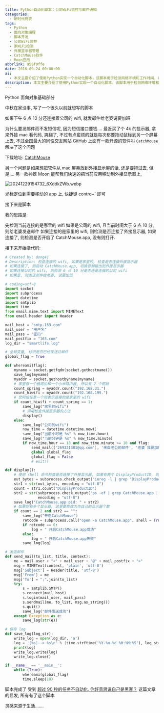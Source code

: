 ```yaml
---
title: Python自动化脚本：公司WiFi监控与邮件通知
categories:
  - 新时代码农
tags:
  - Python
  - 面向对象编程
  - 脚本开发
  - 公司WiFi监控
  - 家WiFi检测
  - 外接显示器管理
  - CatchMouse软件
  - Moon应用
abbrlink: 958f9ffe
date: 2016-09-24 00:00:00
ai:
  - 本文主要介绍了使用Python实现一个自动化脚本，该脚本用于检测网络环境和工作时间，以在必要时给特定联系人发送邮件。当连接公司Wi-Fi且时间超过晚上6点10分时会自动发送邮件。同时，脚本检查是否连接有外部显示器，并根据需要启动相关应用（如CatchMouse）来处理显示问题。
description: 本文主要介绍了使用Python实现一个自动化脚本，该脚本用于检测网络环境和工作时间，以在必要时给特定联系人发送邮件。当连接公司Wi-Fi且时间超过晚上6点10分时会自动发送邮件。同时，脚本检查是否连接有外部显示器，并根据需要启动相关应用（如CatchMouse）来处理显示问题。
---
```


Python 面向对象基础部分

<!-- more -->

中秋在家没事, 写了一个很久以前就想写的脚本

如果下午 6 点 10 分还连接着公司的 wifi, 就发邮件给老婆说要加班

为什么要发邮件而不发短信呢, 因为短信接口要钱....
最近买了个 4k 的显示器, 拿来外接 mac 看代码, 爽翻了, 不过有点蛮烦的就是每次都要拖动鼠标到另一个屏幕上去, 不过全国最大的同性交友网站 GitHub
上面有一款开源的软件叫 `CatchMouse` 解决了这个问题

下载地址: [CatchMouse](http://https://github.com/ROUND/CatchMouse)

另一个问题是如果想把软件从 mac 屏幕放到外接显示屏的话, 还是要拖过去, 但是....
另一款神器 Moon 能帮我们快速的把当前应用移动到外接显示器上,

![20241229154732_6XddkZWb.webp](20241229154732_6XddkZWb.webp)

光标定位到需要移动的 app 上, 快捷键 contro+` 即可

接下来是脚本

我的思路是:

先检测当前连接的是哪里的 wifi
如果是公司的 wifi, 且当前时间大于 6 点 10 分, 则给老婆发送邮件
如果连接的是家里的 wifi, 则检测是否连接了外接显示器,
如果连接了, 则检测是否开启了 CatchMouse.app, 没有则打开.

接下来开始撸代码:

```python
# Created by: dong4j
# Description: 检查连接的 wifi, 如果是家里的, 检查是否连接外接显示器
# 如果连接了, 则启动 CatchMouse.app, 切换音频输出到外接显示器
# 如果连接公司的 wifi, 则检测 6 点 10 分是否还是连接的公司 wifi
# 如果是, 则发送邮件给老婆, 说要加班

# coding=utf-8
import socket
import subprocess
import datetime
import smtplib
import time
from email.mime.text import MIMEText
from email.header import Header

mail_host = "smtp.163.com"
mail_user = "用户名"
mail_pass = "密码"
mail_postfix = "163.com"
log_dir = "smartlife.log"

# 全局变量, 标识是否已经发送过邮件
global_flag = True

def whereami(flag):
    myname = socket.getfqdn(socket.gethostname())
    save_log(myname)
    myaddr = socket.gethostbyname(myname)
    # 家里有一个极路由和一个小米路由器, 所以有 2 个网段
    count_spring = myaddr.count("192.168.31.")
    count_hiwifi = myaddr.count("192.168.199.")
    # 您阿姐任意一个则表示连接的是家里的 wifi
    if count_hiwifi + count_spring == 1:
        save_log("家里的wifi")
        # 调用检查外接显示器的方法
        display()
    else:
        save_log("公司的wifi")
        now_time = datetime.datetime.now()
        save_log("当前小时是 %s" % now_time.hour)
        save_log("当前分钟是 %s" % now_time.minute)
        if now_time.hour == 18 and now_time.minute >= 10 and flag:
            send_mail(['269321381@qq.com'], '来自老公的邮件', "老婆 我要加班,你先吃")
            global global_flag
            global_flag = False
            # exit()

def display():
    # 使用 shell 命令检查是否连接了外接显示器, 如果有两个 DisplayProductID, 则表示连接外接显示器, 还可以使用 system_profiler SPDisplaysDataType | grep Resolution
    out_bytes = subprocess.check_output("ioreg -l | grep 'DisplayProductID'", shell = True)
    str1 = str(out_bytes, encoding = "utf-8")
    count = str1.count("DisplayProductID")
    str2 = str(subprocess.check_output("ps -ef | grep CatchMouse.app | grep -v grep | awk '{ print $2 }'", shell = True),
               encoding = "utf-8")
    save_log("CatchMouse.app pid: " + str2)
    # 如果你有多个显示器, 这里要修改为你自己的显示器个数
    if count == 2 and str2 == "":
        save_log("开启CatchMouse")
        retcode = subprocess.call("open -a CatchMouse.app", shell = True)
        if retcode == 0:
            log = " 开启CatchMouse.app成功"
        else:
            log = " 开启CatchMouse.app失败"
        save_log(log)

# 发送邮件
def send_mail(to_list, title, context):
    me = mail_user + "<" + mail_user + "@" + mail_postfix + ">"
    msg = MIMEText(context, 'plain', 'utf-8')
    msg['Subject'] = Header(title, 'utf-8')
    msg['From'] = me
    msg['To'] = ";".join(to_list)
    try:
        s = smtplib.SMTP()
        s.connect(mail_host)
        s.login(mail_user, mail_pass)
        s.sendmail(me, to_list, msg.as_string())
        s.quit()
        save_log("邮件发送成功")
    except Exception as e:
        save_log(str(e))

# 保存 log
def save_log(log_str):
    write_log = open(log_dir, 'a')
    log = '[%s]--> %s\n' % (time.strftime('%Y-%m-%d %H:%M:%S'), log_str)
    print(log)
    write_log.write(log)
    write_log.close()

if __name__ == '__main__':
    while (True):
        whereami(global_flag)
        time.sleep(10)
```

脚本完成了
受到 [超过 90 秒的任务不自动化, 你好意思说自己是黑客？](http://http://blog.jobbole.com/95222/) 这篇文章的启发, 所有有了这个脚本

灵感来源于生活.......

